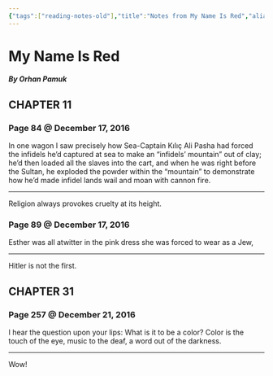 ```yaml
---
{"tags":["reading-notes-old"],"title":"Notes from My Name Is Red","aliases":["Notes from My Name Is Red"],"created":"2016-12-17T18:29:10+06:00","updated":"2023-07-12T09:18:50+06:00","dg-publish":true,"dg-note-icon":"stone","dg-path":"Reading/Notes and Highlights/My Name Is Red.md","permalink":"/reading/notes-and-highlights/my-name-is-red/","dgPassFrontmatter":true,"noteIcon":"stone"}
---
```


# My Name Is Red
##### By Orhan Pamuk

## CHAPTER 11
### Page 84 @ December 17, 2016
In one wagon I saw precisely how Sea-Captain Kılıç Ali Pasha had forced the infidels he’d captured at sea to make an “infidels’ mountain” out of clay; he’d then loaded all the slaves into the cart, and when he was right before the Sultan, he exploded the powder within the “mountain” to demonstrate how he’d made infidel lands wail and moan with cannon fire.

---
Religion always provokes cruelty at its height.

### Page 89 @ December 17, 2016
Esther was all atwitter in the pink dress she was forced to wear as a Jew,

---
Hitler is not the first.

## CHAPTER 31

### Page 257 @ December 21, 2016
I hear the question upon your lips: What is it to be a color? Color is the touch of the eye, music to the deaf, a word out of the darkness.

---
Wow!